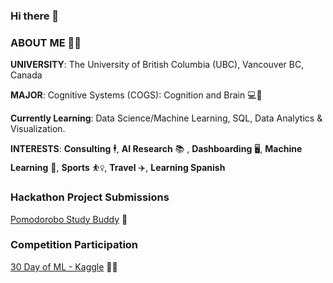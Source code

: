 ### Hi there 👋
### ABOUT ME 💁‍♀️

**UNIVERSITY**: The University of British Columbia (UBC), Vancouver BC, Canada 

**MAJOR**: Cognitive Systems (COGS): Cognition and Brain 💻🧠

**Currently Learning**: Data Science/Machine Learning, SQL, Data Analytics & Visualization.

**INTERESTS**: **Consulting** 🕴, **AI Research** 📚 , **Dashboarding** 🖥️, **Machine Learning** 🤖, **Sports** ⛹️‍♀️, **Travel** ✈️, **Learning Spanish** 

### Hackathon Project Submissions

[Pomodorobo Study Buddy](https://devpost.com/software/pomodorobo-study-buddy) 🍅

### Competition Participation
[30 Day of ML - Kaggle](https://www.kaggle.com/thirty-days-of-ml) 👩‍🔬

<!--
**DaliaAh/DaliaAh** is a ✨ _special_ ✨ repository because its `README.md` (this file) appears on your GitHub profile.

Here are some ideas to get you started:

- 🔭 I’m currently working on ...
- 🌱 I’m currently learning ...
- 👯 I’m looking to collaborate on ...
- 🤔 I’m looking for help with ...
- 💬 Ask me about ...
- 📫 How to reach me: ...
- 😄 Pronouns: ...
- ⚡ Fun fact: ...
-->
